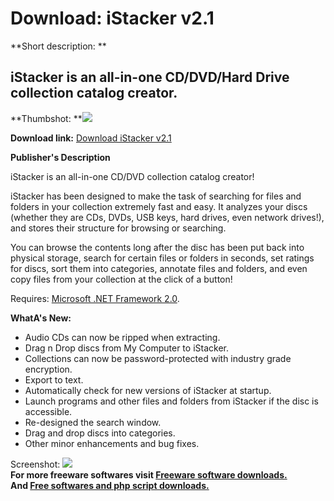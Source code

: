 # Download: iStacker v2.1

**Short description: **

## iStacker is an all-in-one CD/DVD/Hard Drive collection catalog creator.

  
**Thumbshot: **![](http://www.freewarefiles.com/screenshot/istacker21_md.gif)   
  
**Download link:** [Download iStacker v2.1](http://freesoftwares.boysofts.com/IStacker-V_program_39633.html)  
  

**Publisher's Description**  
  

iStacker is an all-in-one CD/DVD collection catalog creator!

iStacker has been designed to make the task of searching for files and folders
in your collection extremely fast and easy. It analyzes your discs (whether
they are CDs, DVDs, USB keys, hard drives, even network drives!), and stores
their structure for browsing or searching.

You can browse the contents long after the disc has been put back into
physical storage, search for certain files or folders in seconds, set ratings
for discs, sort them into categories, annotate files and folders, and even
copy files from your collection at the click of a button!

Requires: [Microsoft .NET Framework
2.0](http://www.freewarefiles.com/program_10_108_16026.html).

**WhatA's New:**

  * Audio CDs can now be ripped when extracting. 
  * Drag n Drop discs from My Computer to iStacker. 
  * Collections can now be password-protected with industry grade encryption. 
  * Export to text. 
  * Automatically check for new versions of iStacker at startup. 
  * Launch programs and other files and folders from iStacker if the disc is accessible. 
  * Re-designed the search window. 
  * Drag and drop discs into categories. 
  * Other minor enhancements and bug fixes. 

  
  
Screenshot: ![](http://www.freewarefiles.com/screenshot/istacker21.gif)  
**For more freeware softwares visit [Freeware software downloads.](http://freesoftwares.boysofts.com/)**   
**And [Free softwares and php script downloads.](http://www.boysofts.com/)**

